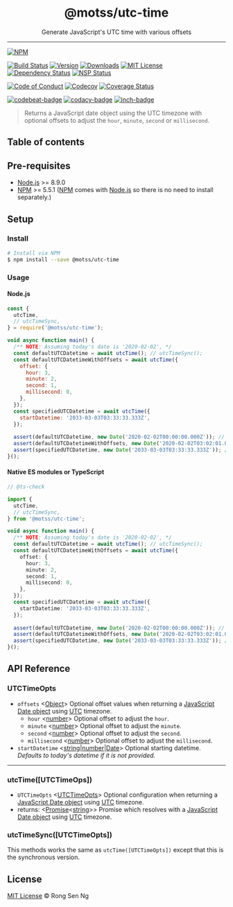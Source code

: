 <div align="center" style="text-align: center;">
  <h1 style="border-bottom: none;">@motss/utc-time</h1>

  <p>Generate JavaScript's UTC time with various offsets</p>
</div>

<hr />

[![NPM][nodei-badge]][nodei-url]

[![Build Status][travis-badge]][travis-url]
[![Version][version-badge]][version-url]
[![Downloads][downloads-badge]][downloads-url]
[![MIT License][mit-license-badge]][mit-license-url]
[![Dependency Status][daviddm-badge]][daviddm-url]
[![NSP Status][nsp-badge]][nsp-url]

[![Code of Conduct][coc-badge]][coc-url]
[![Codecov][codecov-badge]][codecov-url]
[![Coverage Status][coveralls-badge]][coveralls-url]

[![codebeat-badge]][codebeat-url]
[![codacy-badge]][codacy-url]
[![inch-badge]][inch-url]

> Returns a JavaScript date object using the UTC timezone with optional offsets to adjust the `hour`, `minute`, `second` or `millisecond`.

## Table of contents

## Pre-requisites

- [Node.js][node-js-url] >= 8.9.0
- [NPM][npm-url] >= 5.5.1 ([NPM][npm-url] comes with [Node.js][node-js-url] so there is no need to install separately.)

## Setup

### Install

```sh
# Install via NPM
$ npm install --save @motss/utc-time
```

### Usage

#### Node.js

```js
const {
  utcTime,
  // utcTimeSync,
} = require('@motss/utc-time');

void async function main() {
  /** NOTE: Assuming today's date is '2020-02-02', */
  const defaultUTCDatetime = await utcTime(); // utcTimeSync();
  const defaultUTCDatetimeWithOffsets = await utcTime({
    offset: {
      hour: 3,
      minute: 2,
      second: 1,
      millisecond: 0,
    },
  });
  const specifiedUTCDatetime = await utcTime({
    startDatetime: '2033-03-03T03:33:33.333Z',
  });
  
  assert(defaultUTCDatetime, new Date('2020-02-02T00:00:00.000Z')); // OK
  assert(defaultUTCDatetimeWithOffsets, new Date('2020-02-02T03:02:01.000Z')); // OK
  assert(specifiedUTCDatetime, new Date('2033-03-03T03:33:33.333Z')); // OK
}();
```

#### Native ES modules or TypeScript

```ts
// @ts-check

import {
  utcTime,
  // utcTimeSync,
} from '@motss/utc-time';

void async function main() {
  /** NOTE: Assuming today's date is '2020-02-02', */
  const defaultUTCDatetime = await utcTime(); // utcTimeSync();
  const defaultUTCDatetimeWithOffsets = await utcTime({
    offset: {
      hour: 3,
      minute: 2,
      second: 1,
      millisecond: 0,
    },
  });
  const specifiedUTCDatetime = await utcTime({
    startDatetime: '2033-03-03T03:33:33.333Z',
  });
  
  assert(defaultUTCDatetime, new Date('2020-02-02T00:00:00.000Z')); // OK
  assert(defaultUTCDatetimeWithOffsets, new Date('2020-02-02T03:02:01.000Z')); // OK
  assert(specifiedUTCDatetime, new Date('2033-03-03T03:33:33.333Z')); // OK
}();
```

## API Reference

### UTCTimeOpts

- `offsets` <[Object][object-mdn-url]> Optional offset values when returning a [JavaScript Date object][date-mdn-url] using [UTC][utc-url] timezone.
  - `hour` <[number][number-mdn-url]> Optional offset to adjust the `hour`.
  - `minute` <[number][number-mdn-url]> Optional offset to adjust the `minute`.
  - `second` <[number][number-mdn-url]> Optional offset to adjust the `second`.
  - `millisecond` <[number][number-mdn-url]> Optional offset to adjust the `millisecond`.
- `startDatetime` <[string][string-mdn-url]|[number][number-mdn-url]|[Date][date-mdn-url]> Optional starting datetime. _Defaults to today's datetime if it is not provided._

___

### utcTime([UTCTimeOps])

  - `UTCTimeOpts` <[UTCTimeOpts][utctimeopts-url]> Optional configuration when returning a [JavaScript Date object][date-mdn-url] using [UTC][utc-url] timezone.
  - returns: <[Promise][promise-mdn-url]&lt;[string][string-mdn-url]&gt;> Promise which resolves with a [JavaScript Date object][date-mdn-url] using [UTC][utc-url] timezone.

### utcTimeSync([UTCTimeOpts])

This methods works the same as `utcTime([UTCTimeOpts])` except that this is the synchronous version.

## License

[MIT License](https://motss.mit-license.org/) © Rong Sen Ng



[typescript-url]: https://github.com/Microsoft/TypeScript
[node-js-url]: https://nodejs.org
[npm-url]: https://www.npmjs.com
[node-releases-url]: https://nodejs.org/en/download/releases
[utc-url]: https://en.wikipedia.org/wiki/Coordinated_Universal_Time

[utctimeopts-url]: #utctimeopts

[array-mdn-url]: https://developer.mozilla.org/en-US/docs/Web/JavaScript/Reference/Global_Objects/Array
[boolean-mdn-url]: https://developer.mozilla.org/en-US/docs/Web/JavaScript/Reference/Global_Objects/Boolean
[function-mdn-url]: https://developer.mozilla.org/en-US/docs/Web/JavaScript/Reference/Global_Objects/Function
[map-mdn-url]: https://developer.mozilla.org/en-US/docs/Web/JavaScript/Reference/Global_Objects/Map
[number-mdn-url]: https://developer.mozilla.org/en-US/docs/Web/JavaScript/Reference/Global_Objects/Number
[object-mdn-url]: https://developer.mozilla.org/en-US/docs/Web/JavaScript/Reference/Global_Objects/Object
[promise-mdn-url]: https://developer.mozilla.org/en-US/docs/Web/JavaScript/Reference/Global_Objects/Promise
[regexp-mdn-url]: https://developer.mozilla.org/en-US/docs/Web/JavaScript/Reference/Global_Objects/RegExp
[set-mdn-url]: https://developer.mozilla.org/en-US/docs/Web/JavaScript/Reference/Global_Objects/Set
[string-mdn-url]: https://developer.mozilla.org/en-US/docs/Web/JavaScript/Reference/Global_Objects/String
[date-mdn-url]: https://developer.mozilla.org/en-US/docs/Web/JavaScript/Reference/Global_Objects/Date


[nodei-badge]: https://nodei.co/npm/@motss/utc-time.png?downloads=true&downloadRank=true&stars=true

[travis-badge]: https://img.shields.io/travis/motss/utc-time.svg?style=flat-square

[version-badge]: https://img.shields.io/npm/v/@motss/utc-time.svg?style=flat-square
[downloads-badge]: https://img.shields.io/npm/dm/@motss/utc-time.svg?style=flat-square
[mit-license-badge]: https://img.shields.io/github/license/mashape/apistatus.svg?style=flat-square
[nsp-badge]: https://nodesecurity.io/orgs/motss/projects/99ff02f7-7794-49ad-a542-3f994dc53d1b/badge?style=flat-square
[daviddm-badge]: https://img.shields.io/david/motss/utc-time.svg?style=flat-square

[coc-badge]: https://img.shields.io/badge/code%20of-conduct-ff69b4.svg?style=flat-square
[codecov-badge]: https://codecov.io/gh/motss/utc-time/branch/master/graph/badge.svg?style=flat-square
[coveralls-badge]: https://coveralls.io/repos/github/motss/utc-time/badge.svg?branch=master&style=flat-square

[codebeat-badge]: https://codebeat.co/badges/059cfaf2-d258-4529-9b16-39aba704ef33?style=flat-square
[codacy-badge]: https://api.codacy.com/project/badge/Grade/66d7c17a0eb54194a31cf76ce12d4bf7?style=flat-square
[inch-badge]: http://inch-ci.org/github/motss/utc-time.svg?branch=master&style=flat-square



[nodei-url]: https://nodei.co/npm/utc-time

[travis-url]: https://travis-ci.org/motss/utc-time
[version-url]: https://npmjs.org/package/@motss/utc-time
[downloads-url]: http://www.npmtrends.com/@motss/utc-time
[mit-license-url]: https://github.com/motss/utc-time/blob/master/LICENSE
[nsp-url]: https://nodesecurity.io/orgs/motss/projects/99ff02f7-7794-49ad-a542-3f994dc53d1b
[daviddm-url]: https://david-dm.org/motss/utc-time

[coc-url]: https://github.com/motss/utc-time/blob/master/CODE_OF_CONDUCT.md
[codecov-url]: https://codecov.io/gh/motss/utc-time
[coveralls-url]: https://coveralls.io/github/motss/utc-time?branch=master

[codebeat-url]: https://codebeat.co/projects/github-com-motss-utc-time-master
[codacy-url]: https://www.codacy.com/app/motss/utc-time?utm_source=github.com&amp;utm_medium=referral&amp;utm_content=motss/utc-time&amp;utm_campaign=Badge_Grade
[inch-url]: http://inch-ci.org/github/motss/utc-time
